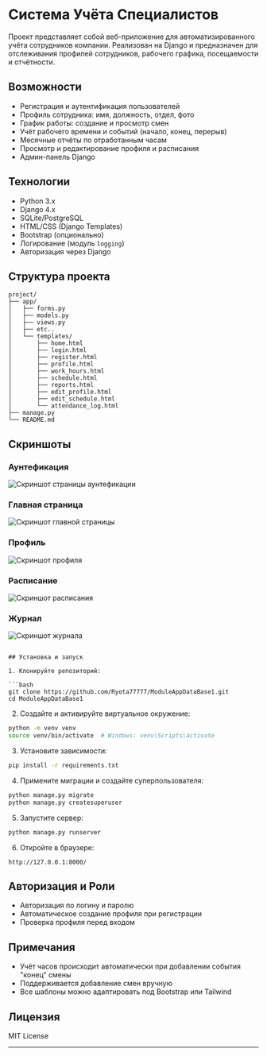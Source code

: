 # Система Учёта Специалистов

Проект представляет собой веб-приложение для автоматизированного учёта сотрудников компании. Реализован на Django и предназначен для отслеживания профилей сотрудников, рабочего графика, посещаемости и отчётности.

## Возможности

- Регистрация и аутентификация пользователей
- Профиль сотрудника: имя, должность, отдел, фото
- График работы: создание и просмотр смен
- Учёт рабочего времени и событий (начало, конец, перерыв)
- Месячные отчёты по отработанным часам
- Просмотр и редактирование профиля и расписания
- Админ-панель Django

## Технологии

- Python 3.x
- Django 4.x
- SQLite/PostgreSQL
- HTML/CSS (Django Templates)
- Bootstrap (опционально)
- Логирование (модуль `logging`)
- Авторизация через Django

## Структура проекта

```
project/
├── app/
│   ├── forms.py
│   ├── models.py
│   ├── views.py 
│   ├── etc..    
│   └── templates/
│       ├── home.html
│       ├── login.html
│       ├── register.html
│       ├── profile.html
│       ├── work_hours.html
│       ├── schedule.html
│       ├── reports.html
│       ├── edit_profile.html
│       ├── edit_schedule.html
│       └── attendance_log.html
├── manage.py
└── README.md
```

## Скриншоты

### Аунтефикация
![Скриншот страницы аунтефикации](https://github.com/Ryota77777/ModuleAppDataBase1/blob/main/templates/auth.png?raw=true)

### Главная страница
![Скриншот главной страницы](https://github.com/Ryota77777/ModuleAppDataBase1/blob/main/templates/mainy.png?raw=true)

### Профиль
![Скриншот профиля](https://github.com/Ryota77777/ModuleAppDataBase1/blob/main/templates/profile.png?raw=true)

### Расписание
![Скриншот расписания](https://github.com/Ryota77777/ModuleAppDataBase1/blob/main/templates/schedule.png?raw=true)

### Журнал
![Скриншот журнала](https://github.com/Ryota77777/ModuleAppDataBase1/blob/main/templates/journal.png?raw=true)

```

## Установка и запуск

1. Клонируйте репозиторий:

```bash
git clone https://github.com/Ryota77777/ModuleAppDataBase1.git
cd ModuleAppDataBase1
```

2. Создайте и активируйте виртуальное окружение:

```bash
python -m venv venv
source venv/bin/activate  # Windows: venv\Scripts\activate
```

3. Установите зависимости:

```bash
pip install -r requirements.txt
```

4. Примените миграции и создайте суперпользователя:

```bash
python manage.py migrate
python manage.py createsuperuser
```

5. Запустите сервер:

```bash
python manage.py runserver
```

6. Откройте в браузере:

```
http://127.0.0.1:8000/
```

## Авторизация и Роли

- Авторизация по логину и паролю
- Автоматическое создание профиля при регистрации
- Проверка профиля перед входом

## Примечания

- Учёт часов происходит автоматически при добавлении события "конец" смены
- Поддерживается добавление смен вручную
- Все шаблоны можно адаптировать под Bootstrap или Tailwind

## Лицензия

MIT License

---
